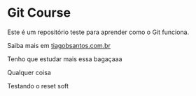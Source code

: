 # Git Course

Este é um repositório teste para aprender como o Git funciona.

Saiba mais em [tiagobsantos.com.br](http://tiagobsantos.com.br)

Tenho que estudar mais essa bagaçaaa

Qualquer coisa

Testando o reset soft

